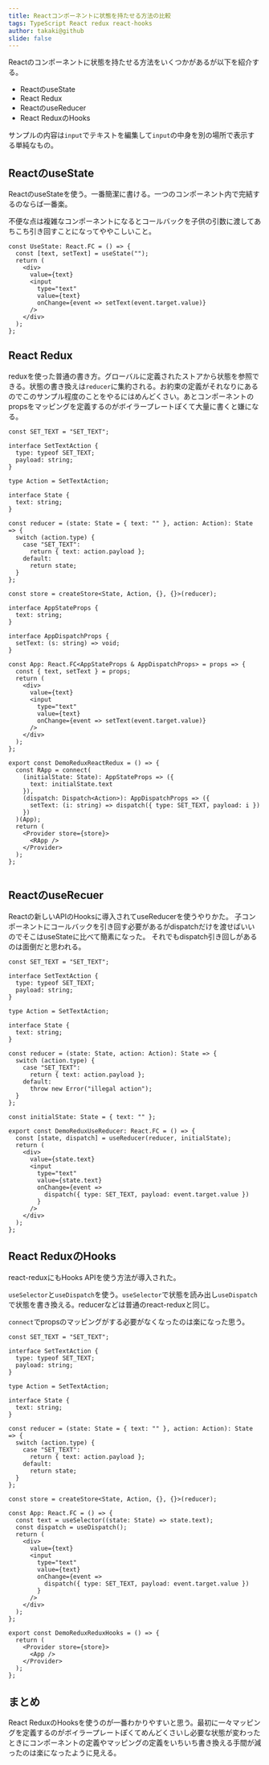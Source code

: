 ```yaml
---
title: Reactコンポーネントに状態を持たせる方法の比較
tags: TypeScript React redux react-hooks
author: takaki@github
slide: false
---
```

Reactのコンポーネントに状態を持たせる方法をいくつかがあるが以下を紹介する。
* ReactのuseState
* React Redux
* ReactのuseReducer
* React ReduxのHooks

サンプルの内容は`input`でテキストを編集して`input`の中身を別の場所で表示する単純なもの。

## ReactのuseState

ReactのuseStateを使う。一番簡潔に書ける。一つのコンポーネント内で完結するのならば一番楽。

不便な点は複雑なコンポーネントになるとコールバックを子供の引数に渡してあちこち引き回すことになってややこしいこと。

```tsx
const UseState: React.FC = () => {
  const [text, setText] = useState("");
  return (
    <div>
      value={text}
      <input
        type="text"
        value={text}
        onChange={event => setText(event.target.value)}
      />
    </div>
  );
};
```


## React Redux

reduxを使った普通の書き方。グローバルに定義されたストアから状態を参照できる。状態の書き換えは`reducer`に集約される。お約束の定義がそれなりにあるのでこのサンプル程度のことをやるにはめんどくさい。あとコンポーネントのpropsをマッピングを定義するのがボイラープレートぽくて大量に書くと嫌になる。

```tsx
const SET_TEXT = "SET_TEXT";

interface SetTextAction {
  type: typeof SET_TEXT;
  payload: string;
}

type Action = SetTextAction;

interface State {
  text: string;
}

const reducer = (state: State = { text: "" }, action: Action): State => {
  switch (action.type) {
    case "SET_TEXT":
      return { text: action.payload };
    default:
      return state;
  }
};

const store = createStore<State, Action, {}, {}>(reducer);

interface AppStateProps {
  text: string;
}

interface AppDispatchProps {
  setText: (s: string) => void;
}

const App: React.FC<AppStateProps & AppDispatchProps> = props => {
  const { text, setText } = props;
  return (
    <div>
      value={text}
      <input
        type="text"
        value={text}
        onChange={event => setText(event.target.value)}
      />
    </div>
  );
};

export const DemoReduxReactRedux = () => {
  const RApp = connect(
    (initialState: State): AppStateProps => ({
      text: initialState.text
    }),
    (dispatch: Dispatch<Action>): AppDispatchProps => ({
      setText: (i: string) => dispatch({ type: SET_TEXT, payload: i })
    })
  )(App);
  return (
    <Provider store={store}>
      <RApp />
    </Provider>
  );
};


```

## ReactのuseRecuer

Reactの新しいAPIのHooksに導入されてuseReducerを使うやりかた。
子コンポーネントにコールバックを引き回す必要があるがdispatchだけを渡せばいいのでそこはuseStateに比べて簡素になった。
それでもdispatch引き回しがあるのは面倒だと思われる。

```tsx
const SET_TEXT = "SET_TEXT";

interface SetTextAction {
  type: typeof SET_TEXT;
  payload: string;
}

type Action = SetTextAction;

interface State {
  text: string;
}

const reducer = (state: State, action: Action): State => {
  switch (action.type) {
    case "SET_TEXT":
      return { text: action.payload };
    default:
      throw new Error("illegal action");
  }
};

const initialState: State = { text: "" };

export const DemoReduxUseReducer: React.FC = () => {
  const [state, dispatch] = useReducer(reducer, initialState);
  return (
    <div>
      value={state.text}
      <input
        type="text"
        value={state.text}
        onChange={event =>
          dispatch({ type: SET_TEXT, payload: event.target.value })
        }
      />
    </div>
  );
};

```



## React ReduxのHooks
react-reduxにもHooks APIを使う方法が導入された。

`useSelector`と`useDispatch`を使う。`useSelector`で状態を読み出し`useDispatch`で状態を書き換える。reducerなどは普通のreact-reduxと同じ。

`connect`でpropsのマッピングがする必要がなくなったのは楽になった思う。

```tsx
const SET_TEXT = "SET_TEXT";

interface SetTextAction {
  type: typeof SET_TEXT;
  payload: string;
}

type Action = SetTextAction;

interface State {
  text: string;
}

const reducer = (state: State = { text: "" }, action: Action): State => {
  switch (action.type) {
    case "SET_TEXT":
      return { text: action.payload };
    default:
      return state;
  }
};

const store = createStore<State, Action, {}, {}>(reducer);

const App: React.FC = () => {
  const text = useSelector((state: State) => state.text);
  const dispatch = useDispatch();
  return (
    <div>
      value={text}
      <input
        type="text"
        value={text}
        onChange={event =>
          dispatch({ type: SET_TEXT, payload: event.target.value })
        }
      />
    </div>
  );
};

export const DemoReduxReduxHooks = () => {
  return (
    <Provider store={store}>
      <App />
    </Provider>
  );
};

```

## まとめ

React ReduxのHooksを使うのが一番わかりやすいと思う。最初に一々マッピングを定義するのがボイラープレートぽくてめんどくさいし必要な状態が変わったときにコンポーネントの定義やマッピングの定義をいちいち書き換える手間が減ったのは楽になったように見える。

